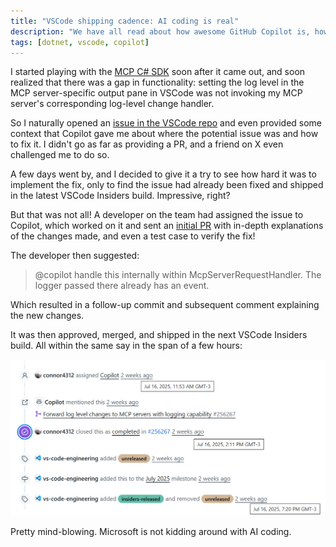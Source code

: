 ```yaml
---
title: "VSCode shipping cadence: AI coding is real"
description: "We have all read about how awesome GitHub Copilot is, how Microsoft is (supposedly?) using it right now to ship production features, etc. But is that real o just marketing?"
tags: [dotnet, vscode, copilot]
---
```


I started playing with the [MCP C# SDK](https://github.com/modelcontextprotocol/csharp-sdk) soon after it came out, and soon realized that there 
was a gap in functionality: setting the log level in the MCP server-specific output pane in 
VSCode was not invoking my MCP server's corresponding log-level change handler. 

So I naturally opened an [issue in the VSCode repo](https://github.com/microsoft/vscode/issues/256180) and 
even provided some context that Copilot gave me about where the potential issue was and how to fix it. I 
didn't go as far as providing a PR, and a friend on X even challenged me to do so. 

A few days went by, and I decided to give it a try to see how hard it was to implement the fix, only 
to find the issue had already been fixed and shipped in the latest VSCode Insiders build. Impressive, right? 

But that was not all! A developer on the team had assigned the issue to Copilot, which worked on it 
and sent an [initial PR](https://github.com/microsoft/vscode/pull/256267) with in-depth explanations of 
the changes made, and even a test case to verify the fix!

The developer then suggested: 

> @copilot handle this internally within McpServerRequestHandler. The logger passed there already has an event.

Which resulted in a follow-up commit and subsequent comment explaining the new changes.

It was then approved, merged, and shipped in the next VSCode Insiders build. All within the same say in the span of a few hours:

![Timeline of copilot](https://raw.githubusercontent.com/kzu/kzu.github.io/main/img/vscode-copilot.png)

Pretty mind-blowing. Microsoft is not kidding around with AI coding.